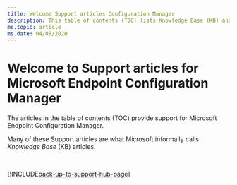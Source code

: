 ```yaml
---
title: Welcome Support articles Configuration Manager
description: This table of contents (TOC) lists Knowledge Base (KB) and other Support articles for Microsoft Endpoint Configuration Manager.
ms.topic: article
ms.date: 04/08/2020
---
```

# Welcome to Support articles for Microsoft Endpoint Configuration Manager

The articles in the table of contents (TOC) provide support for Microsoft Endpoint Configuration Manager.

Many of these Support articles are what Microsoft informally calls _Knowledge Base_ (KB) articles.

&nbsp;

[!INCLUDE[back-up-to-support-hub-page](../../includes/back-up-to-support-hub-page.md)]
